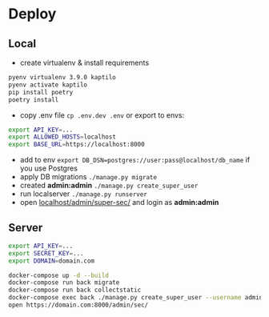 # Deploy
## Local
- create virtualenv & install requirements
```bash
pyenv virtualenv 3.9.0 kaptilo
pyenv activate kaptilo
pip install poetry
poetry install
``` 
- copy .env file `cp .env.dev .env` or export to envs:
```bash
export API_KEY=...
export ALLOWED_HOSTS=localhost
export BASE_URL=https://localhost:8000
``` 
- add to env `export DB_DSN=postgres://user:pass@localhost/db_name` if you use Postgres 
- apply DB migrations `./manage.py migrate`
- created **admin:admin** `./manage.py create_super_user`
- run localserver `./manage.py runserver`
- open [localhost/admin/super-sec/](http://localhost/admin/super-sec/) and login as **admin:admin**

## Server
```bash
export API_KEY=...
export SECRET_KEY=...
export DOMAIN=domain.com

docker-compose up -d --build
docker-compose run back migrate
docker-compose run back collectstatic
docker-compose exec back ./manage.py create_super_user --username admin --password sup-pass-123
open https://domain.com:8000/admin/sec/
```